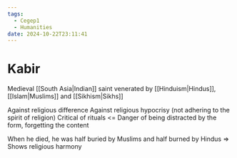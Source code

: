 ```yaml
---
tags:
  - Cegep1
  - Humanities
date: 2024-10-22T23:11:41
---
```


# Kabir

Medieval [[South Asia|Indian]] saint venerated by [[Hinduism|Hindus]], [[Islam|Muslims]] and [[Sikhism|Sikhs]]

Against religious difference
Against religious hypocrisy (not adhering to the spirit of religion)
Critical of rituals <= Danger of being distracted by the form, forgetting the content

When he died, he was half buried by Muslims and half burned by Hindus => Shows religious harmony